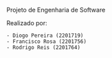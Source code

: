 Projeto de Engenharia de Software

Realizado por:

	- Diogo Pereira (2201719)
	- Francisco Rosa (2201756)
	- Rodrigo Reis (2201764)
